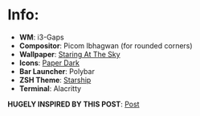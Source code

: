 # Info:

+ **WM**: i3-Gaps
+ **Compositor**: Picom Ibhagwan (for rounded corners)
+ **Wallpaper**: [Staring At The Sky](https://i.imgur.com/gxEBrYU.jpg)
+ **Icons**: [Paper Dark](https://snwh.org/paper)
+ **Bar Launcher**: Polybar
+ **ZSH Theme**: [Starship](https://starship.rs/)
+ **Terminal**: Alacritty

**HUGELY INSPIRED BY THIS POST**: [Post](https://www.reddit.com/r/unixporn/comments/kgs144/i3gaps_finally_got_round_to_doing_something/)